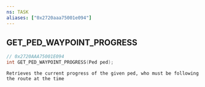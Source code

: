 ```yaml
---
ns: TASK
aliases: ["0x2720aaa75001e094"]
---
```

## GET_PED_WAYPOINT_PROGRESS

```c
// 0x2720AAA75001E094
int GET_PED_WAYPOINT_PROGRESS(Ped ped);
```

```
Retrieves the current progress of the given ped, who must be following the route at the time
```
